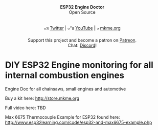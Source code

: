 
<p align="center">
<b>ESP32 Engine Doctor</b><br>
Open Source<br><br>
<br>๐ฆ <a href="https://twitter.com/mkmeorg">Twitter</a>
| ๐“บ <a href="https://www.youtube.com/mkmeorg">YouTube</a>
| ๐ <a href="http://www.mkme.org">mkme.org</a><br>
<br>
Support this project and become a patron on <a href="https://www.patreon.com/EricWilliam">Patreon</a>.<br>
Chat: <a href="https://discord.gg/j9S4Fgv">Discord</a></b>!
</p>

# DIY ESP32 Engine monitoring for all internal combustion engines 
Engine Doc for all chainsaws, small engines and automotive 

Buy a kit here: http://store.mkme.org


Full video here:
TBD 

Max 6675 Thermocouple Example for ESP32 found here: 
http://www.esp32learning.com/code/esp32-and-max6675-example.php
